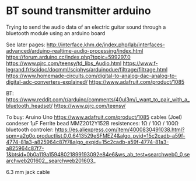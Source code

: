 # BT sound transmitter arduino
Trying to send the audio data of an electric guitar sound through a bluetooth module using an arduino board



See later pages:
http://interface.khm.de/index.php/lab/interfaces-advanced/arduino-realtime-audio-processing/index.html
https://forum.arduino.cc/index.php?topic=599297.0
https://www.pjrc.com/teensy/td_libs_Audio.html
https://www.f-legrand.fr/scidoc/docmml/sciphys/arduinodue/filtrage/filtrage.html
https://www.homemade-circuits.com/digital-to-analog-dac-analog-to-digital-adc-converters-explained/
https://www.adafruit.com/product/1085

  BT:
  https://www.reddit.com/r/arduino/comments/40ul3m/i_want_to_pair_with_a_bluetooth_headset/
  https://www.pjrc.com/teensy/



To buy:
Aruino Uno
https://www.adafruit.com/product/1085
cables (Joel)
condeser 1μF
Ferrite bead MMZ2012Y152B
resistences: 1Ω / 10Ω / 100Ω
bluetooth controler: https://es.aliexpress.com/item/4000830491038.html?spm=a2g0o.productlist.0.0.6413529eSFMEZ4&algo_pvid=15c2cadb-a59f-4774-81a3-a825964c87f7&algo_expid=15c2cadb-a59f-4774-81a3-a825964c87f7-1&btsid=0b0a119a15948021899193092e84e6&ws_ab_test=searchweb0_0,searchweb201602_,searchweb201603_

6.3 mm jack cable
